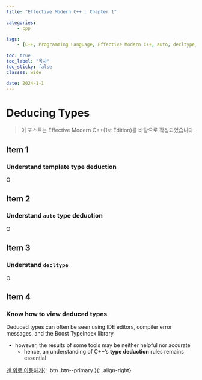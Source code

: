 ```yaml
---
title: "Effective Modern C++ : Chapter 1"

categories:
    - cpp

tags:
    - [C++, Programming Language, Effective Modern C++, auto, decltype, Type Deduction]

toc: true
toc_label: "목차"
toc_sticky: false
classes: wide

date: 2024-1-1
---
```


# Deducing Types

> 이 포스트는 Effective Modern C++(1st Edition)를 바탕으로 작성되었습니다.

## Item 1

### Understand template type deduction
O


## Item 2

### Understand `auto` type deduction
O


## Item 3

### Understand `decltype`
O


## Item 4

### Know how to view deduced types
Deduced types can often be seen using IDE editors, compiler error messages, and the Boost TypeIndex library
- however, the results of some tools may be neither helpful nor accurate
	* hence, an understanding of C++’s **type deduction** rules remains essential



[맨 위로 이동하기](#){: .btn .btn--primary }{: .align-right}